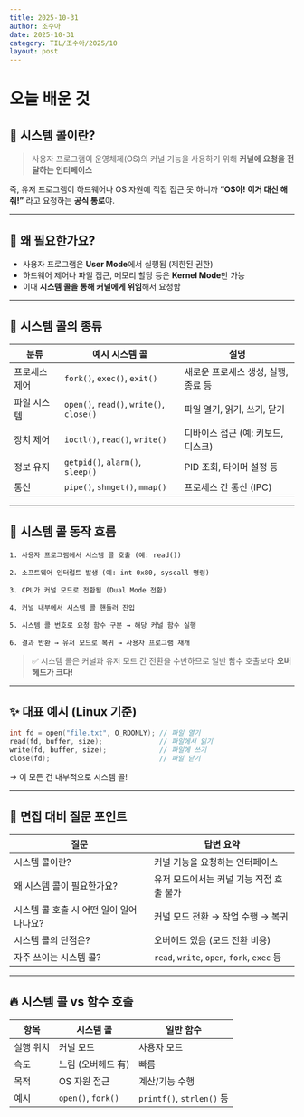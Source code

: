 ```yaml
---
title: 2025-10-31
author: 조수아
date: 2025-10-31
category: TIL/조수아/2025/10
layout: post
---
```


# 오늘 배운 것

## 📌 시스템 콜이란?

> 사용자 프로그램이 운영체제(OS)의 커널 기능을 사용하기 위해 
**커널에 요청을 전달하는 인터페이스**
> 

즉, 유저 프로그램이 하드웨어나 OS 자원에 직접 접근 못 하니까
**“OS야! 이거 대신 해줘!”** 라고 요청하는 **공식 통로**야.

---

## 🧠 왜 필요한가요?

- 사용자 프로그램은 **User Mode**에서 실행됨 (제한된 권한)
- 하드웨어 제어나 파일 접근, 메모리 할당 등은 **Kernel Mode**만 가능
- 이때 **시스템 콜을 통해 커널에게 위임**해서 요청함

---

## 📂 시스템 콜의 종류

| 분류 | 예시 시스템 콜 | 설명 |
| --- | --- | --- |
| 프로세스 제어 | `fork()`, `exec()`, `exit()` | 새로운 프로세스 생성, 실행, 종료 등 |
| 파일 시스템 | `open()`, `read()`, `write()`, `close()` | 파일 열기, 읽기, 쓰기, 닫기 |
| 장치 제어 | `ioctl()`, `read()`, `write()` | 디바이스 접근 (예: 키보드, 디스크) |
| 정보 유지 | `getpid()`, `alarm()`, `sleep()` | PID 조회, 타이머 설정 등 |
| 통신 | `pipe()`, `shmget()`, `mmap()` | 프로세스 간 통신 (IPC) |

---

## 🔁 시스템 콜 동작 흐름

```
1. 사용자 프로그램에서 시스템 콜 호출 (예: read())

2. 소프트웨어 인터럽트 발생 (예: int 0x80, syscall 명령)

3. CPU가 커널 모드로 전환됨 (Dual Mode 전환)

4. 커널 내부에서 시스템 콜 핸들러 진입

5. 시스템 콜 번호로 요청 함수 구분 → 해당 커널 함수 실행

6. 결과 반환 → 유저 모드로 복귀 → 사용자 프로그램 재개
```

> ✅ 시스템 콜은 커널과 유저 모드 간 전환을 수반하므로 일반 함수 호출보다
     **오버헤드가 크다!**
> 

---

## ✨ 대표 예시 (Linux 기준)

```c
int fd = open("file.txt", O_RDONLY); // 파일 열기
read(fd, buffer, size);              // 파일에서 읽기
write(fd, buffer, size);             // 파일에 쓰기
close(fd);                           // 파일 닫기
```

→ 이 모든 건 내부적으로 시스템 콜!

---

## 💬 면접 대비 질문 포인트

| 질문 | 답변 요약 |
| --- | --- |
| 시스템 콜이란? | 커널 기능을 요청하는 인터페이스 |
| 왜 시스템 콜이 필요한가요? | 유저 모드에서는 커널 기능 직접 호출 불가 |
| 시스템 콜 호출 시 어떤 일이 일어나나요? | 커널 모드 전환 → 작업 수행 → 복귀 |
| 시스템 콜의 단점은? | 오버헤드 있음 (모드 전환 비용) |
| 자주 쓰이는 시스템 콜? | `read`, `write`, `open`, `fork`, `exec` 등 |

---

## 🔥 시스템 콜 vs 함수 호출

| 항목 | 시스템 콜 | 일반 함수 |
| --- | --- | --- |
| 실행 위치 | 커널 모드 | 사용자 모드 |
| 속도 | 느림 (오버헤드 有) | 빠름 |
| 목적 | OS 자원 접근 | 계산/기능 수행 |
| 예시 | `open()`, `fork()` | `printf()`, `strlen()` 등 |